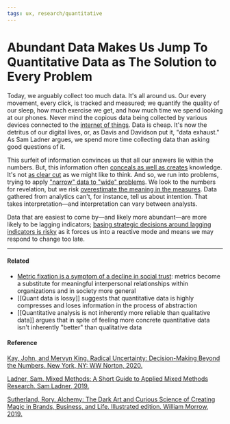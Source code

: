```yaml
---
tags: ux, research/quantitative
---
```


# Abundant Data Makes Us Jump To Quantitative Data as The Solution to Every Problem

Today, we arguably collect too much data. It's all around us. Our every
movement, every click, is tracked and measured; we quantify the quality of our
sleep, how much exercise we get, and how much time we spend looking at our
phones. Never mind the copious data being collected by various devices connected
to the
[internet of things](https://publish.obsidian.md/mobydiction/internet+of+things).
Data is cheap. It's now the detritus of our digital lives, or, as Davis and
Davidson put it, "data exhaust." As Sam Ladner argues, we spend more time
collecting data than asking good questions of it.

This surfeit of information convinces us that all our answers lie within the
numbers. But, this information often
[conceals as well as creates](https://publish.obsidian.md/mobydiction/notes/Rationalistic+models+of+human+behaviour+are+limiting)
knowledge. It's not
[as clear cut](https://publish.obsidian.md/mobydiction/notes/Quantitative+analysis+is+not+inherently+more+reliable+than+qualitative+data)
as we might like to think. And so, we run into problems, trying to apply
["narrow" data to "wide" problems](https://publish.obsidian.md/mobydiction/notes/Situations+of+radical+uncertainty+cannot+be+resolved+through+probabilistic+thinking+alone).
We look to the numbers for revelation, but we risk
[overestimate the meaning in the measures](https://publish.obsidian.md/mobydiction/notes/Quant+data+is+lossy).
Data gathered from analytics can't, for instance, tell us about intention. That
takes interpretation—and interpretation can vary between analysts.

Data that are easiest to come by—and likely more abundant—are more likely to be
lagging indicators;
[basing strategic decisions around lagging indicators is risky](https://publish.obsidian.md/mobydiction/notes/Base+strategy+on+leading%2C+not+lagging%2C+indicators)
as it forces us into a reactive mode and means we may respond to change too
late.

---

#### Related

- [Metric fixation is a symptom of a decline in social trust](https://publish.obsidian.md/mobydiction/notes/Metric+fixation+is+a+symptom+of+a+decline+in+social+trust):
  metrics become a substitute for meaningful interpersonal relationships within
  organizations and in society more general
- [[Quant data is lossy]] suggests that quantitative data is highly compresses
  and loses information in the process of abstraction
- [[Quantitative analysis is not inherently more reliable than qualitative data]]
  argues that in spite of feeling more concrete quantitative data isn't
  inherently "better" than qualitative data

#### Reference

[Kay, John, and Mervyn King. Radical Uncertainty: Decision-Making Beyond the Numbers. New York, NY: WW Norton, 2020.](https://publish.obsidian.md/mobydiction/notes/%E2%89%88+King+and+Kay+-+Radical+Uncertainty)

[Ladner, Sam. Mixed Methods: A Short Guide to Applied Mixed Methods Research. Sam Ladner, 2019.](https://publish.obsidian.md/mobydiction/notes/%E2%89%88+Ladner+-+Mixed+Methods)

[Sutherland, Rory. Alchemy: The Dark Art and Curious Science of Creating Magic in Brands, Business, and Life. Illustrated edition. William Morrow, 2019.](https://publish.obsidian.md/mobydiction/Sutherland+-+Alchemy)
